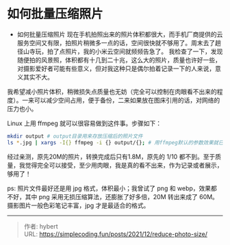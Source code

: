 # 如何批量压缩照片


-   如何批量压缩照片
    现在手机拍照出来的照片体积都很大，而手机厂商提供的云服务空间又有限，拍照片稍微多一点的话，空间很快就不够用了。周末去了趟径山寺玩，拍了点照片，我的小米云空间就频频告急了。
    我检查了一下，发现随便拍的风景照，体积都有十几到二十兆，这么大的照片，质量也许好一些，对摄影爱好者可能有些意义，但对我这种只是偶尔拍着记录一下的人来说，意义其实不大。

我希望减小照片体积，稍微损失点质量也无妨（完全可以控制在肉眼看不出来的程度）。一来可以减少空间占用，便于备份，二来如果放在图床引用的话，对网络的压力也小。

Linux 上用 ffmpeg 就可以很容易做到这件事。步骤如下：

```bash
mkdir output # output目录用来存放压缩后的照片文件 
ls *.jpg | xargs -I{} ffmpeg -i {} output/{}; # 用ffmpeg默认的参数效果就已经很好了
```

经过亲测，原先20M的照片，转换完成后只有1.8M，原先的 1/10
都不到。至于质量，我觉得完全可以接受，至少用肉眼，我是真的看不出来，作为记录或者展示，够用了！

ps: 照片文件最好还是用 jpg 格式，体积最小；我曾试了 png 和
webp，效果都不好，其中 png 采用无损压缩算法，还膨胀了好多倍，20M
转出来成了 60M。摄影图片一般色彩笔记丰富，jpg 才是最适合的格式。


---

> 作者: hybert  
> URL: https://simplecoding.fun/posts/2021/12/reduce-photo-size/  

